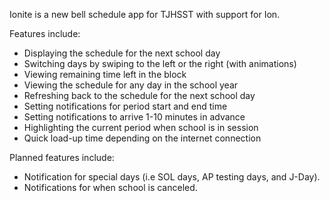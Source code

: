 Ionite is a new bell schedule app for TJHSST with support for Ion. 

Features include:
- Displaying the schedule for the next school day
- Switching days by swiping to the left or the right (with animations)
- Viewing remaining time left in the block
- Viewing the schedule for any day in the school year
- Refreshing back to the schedule for the next school day
- Setting notifications for period start and end time
- Setting notifications to arrive 1-10 minutes in advance
- Highlighting the current period when school is in session
- Quick load-up time depending on the internet connection

Planned features include:
- Notification for special days (i.e SOL days, AP testing days, and J-Day).
- Notifications for when school is canceled.
